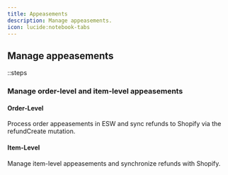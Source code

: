 ```yaml
---
title: Appeasements  
description: Manage appeasements.  
icon: lucide:notebook-tabs 
---
```


## Manage appeasements

::steps
### Manage order-level and item-level appeasements

#### Order-Level
Process order appeasements in ESW and sync refunds to Shopify via the 
refundCreate mutation.

#### Item-Level
Manage item-level appeasements and synchronize refunds with Shopify.
